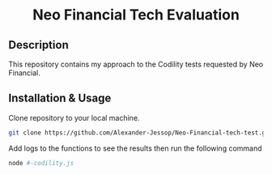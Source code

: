 <h1 align="center">Neo Financial Tech Evaluation</h1>

## Description

This repository contains my approach to the Codility tests requested by Neo Financial.

## Installation & Usage

Clone repository to your local machine.

```sh
git clone https://github.com/Alexander-Jessop/Neo-Financial-tech-test.git
```

Add logs to the functions to see the results then run the following command

```sh
node #-codility.js
```
